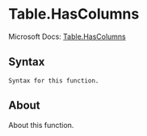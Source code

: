 ---
---

# Table.HasColumns

Microsoft Docs: [Table.HasColumns](https://docs.microsoft.com/en-us/powerquery-m/table-hascolumns)

## Syntax

```powerquery-m
Syntax for this function.
```

## About

About this function.

